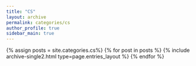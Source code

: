 ```yaml
---
title: "CS"
layout: archive
permalink: categories/cs
author_profile: true
sidebar_main: true
---
```



{% assign posts = site.categories.cs%}
{% for post in posts %} {% include archive-single2.html type=page.entries_layout %} {% endfor %}